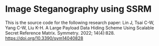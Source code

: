 # Image Steganography using SSRM
This is the source code for the following research paper:
Lin J, Tsai C-W, Yang C-W, Liu K-H. A Large Payload Data Hiding Scheme Using Scalable Secret Reference Matrix. Symmetry. 2022; 14(4):828. https://doi.org/10.3390/sym14040828
